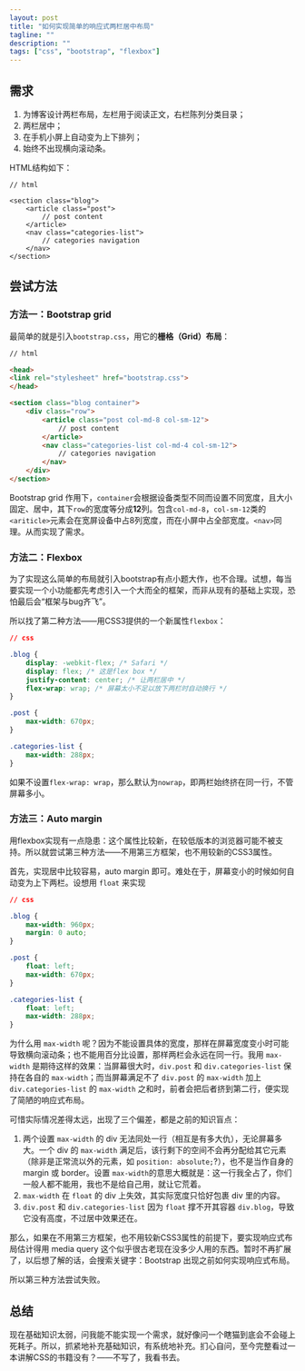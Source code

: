 ```yaml
---
layout: post
title: "如何实现简单的响应式两栏居中布局"
tagline: ""
description: ""
tags: ["css", "bootstrap", "flexbox"]
---
```


## 需求

1. 为博客设计两栏布局，左栏用于阅读正文，右栏陈列分类目录；
2. 两栏居中；
3. 在手机小屏上自动变为上下排列；
4. 始终不出现横向滚动条。

HTML结构如下：

```
// html

<section class="blog">
    <article class="post">
        // post content
    </article>
    <nav class="categories-list">
        // categories navigation
    </nav>
</section>
```

## 尝试方法

### 方法一：Bootstrap grid

最简单的就是引入`bootstrap.css`，用它的**栅格（Grid）布局**：

```html
// html

<head>
<link rel="stylesheet" href="bootstrap.css">
</head>

<section class="blog container">
    <div class="row">
        <article class="post col-md-8 col-sm-12">
            // post content
        </article>
        <nav class="categories-list col-md-4 col-sm-12">
            // categories navigation
        </nav>
    </div>
</section>
```

Bootstrap grid 作用下，`container`会根据设备类型不同而设置不同宽度，且大小固定、居中，其下`row`的宽度等分成**12**列。包含`col-md-8`，`col-sm-12`类的`<ariticle>`元素会在宽屏设备中占8列宽度，而在小屏中占全部宽度。`<nav>`同理。从而实现了需求。

### 方法二：Flexbox

为了实现这么简单的布局就引入bootstrap有点小题大作，也不合理。试想，每当要实现一个小功能都先考虑引入一个大而全的框架，而非从现有的基础上实现，恐怕最后会“框架与bug齐飞”。

所以找了第二种方法——用CSS3提供的一个新属性`flexbox`：

```css
// css

.blog {
    display: -webkit-flex; /* Safari */
    display: flex; /* 这是flex box */
    justify-content: center; /* 让两栏居中 */
    flex-wrap: wrap; /* 屏幕太小不足以放下两栏时自动换行 */
}

.post {
    max-width: 670px;
}

.categories-list {
    max-width: 288px;
}
```

如果不设置`flex-wrap: wrap`，那么默认为`nowrap`，即两栏始终挤在同一行，不管屏幕多小。

### 方法三：Auto margin

用flexbox实现有一点隐患：这个属性比较新，在较低版本的浏览器可能不被支持。所以就尝试第三种方法——不用第三方框架，也不用较新的CSS3属性。

首先，实现居中比较容易，auto margin 即可。难处在于，屏幕变小的时候如何自动变为上下两栏。设想用 `float` 来实现

```css
// css

.blog {
    max-width: 960px;
    margin: 0 auto;
}

.post {
    float: left;
    max-width: 670px;
}

.categories-list {
    float: left;
    max-width: 288px;
}
```

为什么用 `max-width` 呢？因为不能设置具体的宽度，那样在屏幕宽度变小时可能导致横向滚动条；也不能用百分比设置，那样两栏会永远在同一行。我用 `max-width` 是期待这样的效果：当屏幕很大时，`div.post` 和 `div.categories-list` 保持在各自的 `max-width`；而当屏幕满足不了 `div.post` 的 `max-width` 加上 `div.categories-list` 的 `max-width` 之和时，前者会把后者挤到第二行，便实现了简陋的响应式布局。

可惜实际情况差得太远，出现了三个偏差，都是之前的知识盲点：
1. 两个设置 `max-width` 的 div 无法同处一行（相互是有多大仇），无论屏幕多大。一个 div 的 `max-width` 满足后，该行剩下的空间不会再分配给其它元素（除非是正常流以外的元素，如 `position: absolute;`?），也不是当作自身的 margin 或 border。设置 `max-width`的意思大概就是：这一行我全占了，你们一般人都不能用，我也不是给自己用，就让它荒着。
2. `max-width` 在 `float` 的 div 上失效，其实际宽度只恰好包裹 div 里的内容。
3. `div.post` 和 `div.categories-list` 因为 `float` 撑不开其容器 `div.blog`，导致它没有高度，不过居中效果还在。

那么，如果在不用第三方框架，也不用较新CSS3属性的前提下，要实现响应式布局估计得用 media query 这个似乎很古老现在没多少人用的东西。暂时不再扩展了，以后想了解的话，会搜索关键字：Bootstrap 出现之前如何实现响应式布局。

所以第三种方法尝试失败。

## 总结

现在基础知识太弱，问我能不能实现一个需求，就好像问一个瞎猫到底会不会碰上死耗子。所以，抓紧地补充基础知识，有系统地补充。扪心自问，至今完整看过一本讲解CSS的书籍没有？——不写了，我看书去。



